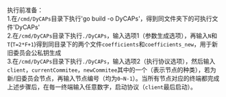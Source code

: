 执行前准备：\
1.在`/cmd/DyCAPs`目录下执行'go build -o DyCAPs'，得到同文件夹下的可执行文件'DyCAPs'\
2.在`/cmd/DyCAPs`目录下执行`./DyCAPs`，输入选项1（参数生成选项），再输入`N`和`T`(`T=2*F+1`)得到同目录下的两个文件`coefficients`和`coefficients_new`，用于新旧委员会公私钥生成\
3.在`/cmd/DyCAPs`目录下执行`./DyCAPs`，输入选项2（执行协议选项），然后输入`client`，`currentCommitee`，`newCommitee`其中的一个（表示节点的种类），若为新/旧委员会节点，再输入节点编号（均为`0~N-1`）。当所有节点对应的终端都完成上述步骤后，在毎一终端输入任意数字，启动协议（`client`最后启动）。
